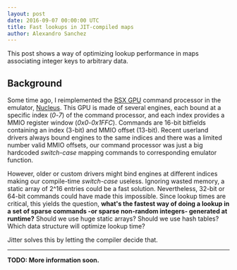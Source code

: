 ```yaml
---
layout: post
date: 2016-09-07 00:00:00 UTC
title: Fast lookups in JIT-compiled maps
author: Alexandro Sanchez
---
```


This post shows a way of optimizing lookup performance in maps associating integer keys to arbitrary data.

## Background

Some time ago, I reimplemented the [RSX GPU](https://en.wikipedia.org/wiki/RSX_%27Reality_Synthesizer%27) command processor in the emulator, [Nucleus](https://github.com/AlexAltea/nucleus). This GPU is made of several engines, each bound at a specific index (*0*-*7*) of the command processor, and each index provides a MMIO register window (*0x0*-*0x1FFC*). Commands are 16-bit bitfields containing an index (3-bit) and MMIO offset (13-bit). Recent userland drivers always bound engines to the same indices and there was a limited number valid MMIO offsets, our command processor was just a big hardcoded *switch-case* mapping commands to corresponding emulator function.

However, older or custom drivers might bind engines at different indices making our compile-time *switch-case* useless. Ignoring wasted memory, a static array of 2^16 entries could be a fast solution. Nevertheless, 32-bit or 64-bit commands could have made this impossible. Since lookup times are critical, this yields the question, **what's the fastest way of doing a lookup in a set of sparse commands -or sparse non-random integers- generated at runtime?** Should we use huge static arrays? Should we use hash tables? Which data structure will optimize lookup time?

Jitter solves this by letting the compiler decide that.

---

__TODO: More information soon.__
